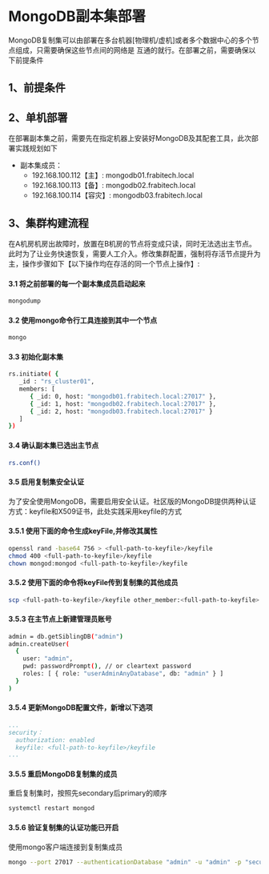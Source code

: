 # MongoDB副本集部署

MongoDB复制集可以由部署在多台机器[物理机/虚机]或者多个数据中心的多个节点组成，只需要确保这些节点间的网络是
互通的就行。在部署之前，需要确保以下前提条件

## 1、前提条件

## 2、单机部署

在部署副本集之前，需要先在指定机器上安装好MongoDB及其配套工具，此次部署实践规划如下

- 副本集成员：
	- 192.168.100.112【主】: mongodb01.frabitech.local
	- 192.168.100.113【备】: mongodb02.frabitech.local
	- 192.168.100.114【容灾】: mongodb03.frabitech.local


## 3、集群构建流程
在A机房机房出故障时，放置在B机房的节点将变成只读，同时无法选出主节点。此时为了让业务快速恢复，需要人工介入。修改集群配置，强制将存活节点提升为主，操作步骤如下【以下操作均在存活的同一个节点上操作】:

#### 3.1 将之前部署的每一个副本集成员启动起来
```bash
mongodump 
```

#### 3.2 使用mongo命令行工具连接到其中一个节点
```bash
mongo
```

#### 3.3 初始化副本集
```bash 
rs.initiate( {
   _id : "rs_cluster01",
   members: [
      { _id: 0, host: "mongodb01.frabitech.local:27017" },
      { _id: 1, host: "mongodb02.frabitech.local:27017" },
      { _id: 2, host: "mongodb03.frabitech.local:27017" }
   ]
})
```

#### 3.4 确认副本集已选出主节点
```bash
rs.conf()
```

#### 3.5 启用复制集安全认证
为了安全使用MongoDB，需要启用安全认证。社区版的MongoDB提供两种认证方式：keyfile和X509证书，此处实践采用keyfile的方式

#### 3.5.1 使用下面的命令生成keyFile,并修改其属性
```bash
openssl rand -base64 756 > <full-path-to-keyfile>/keyfile
chmod 400 <full-path-to-keyfile>/keyfile
chown mongod:mongod <full-path-to-keyfile>/keyfile
```

#### 3.5.2 使用下面的命令将keyFile传到复制集的其他成员
```bash
scp <full-path-to-keyfile>/keyfile other_member:<full-path-to-keyfile> 
```

#### 3.5.3  在主节点上新建管理员账号
```bash
admin = db.getSiblingDB("admin")
admin.createUser(
  {
    user: "admin",
    pwd: passwordPrompt(), // or cleartext password
    roles: [ { role: "userAdminAnyDatabase", db: "admin" } ]
  }
)
```

#### 3.5.4  更新MongoDB配置文件，新增以下选项
```yaml
...
security：
  authorization: enabled
  keyfile: <full-path-to-keyfile>/keyfile
...
```

#### 3.5.5  重启MongoDB复制集的成员
重启复制集时，按照先secondary后primary的顺序
```bash
systemctl restart mongod
```

#### 3.5.6  验证复制集的认证功能已开启
使用mongo客户端连接到复制集成员
```bash
mongo --port 27017 --authenticationDatabase "admin" -u "admin" -p "secure_passwd"
```